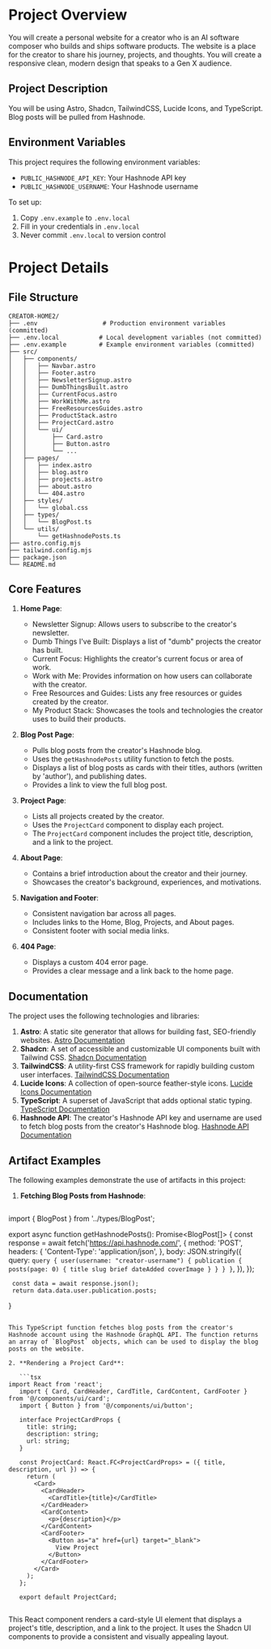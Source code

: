 # Project Overview
You will create a personal website for a creator who is an AI software composer who builds and ships software products. The website is a place for the creator to share his journey, projects, and thoughts. You will create a responsive clean, modern design that speaks to a Gen X audience.

## Project Description
You will be using Astro, Shadcn, TailwindCSS, Lucide Icons, and TypeScript. Blog posts will be pulled from Hashnode.

## Environment Variables

This project requires the following environment variables:

- `PUBLIC_HASHNODE_API_KEY`: Your Hashnode API key
- `PUBLIC_HASHNODE_USERNAME`: Your Hashnode username

To set up:

1. Copy `.env.example` to `.env.local`
2. Fill in your credentials in `.env.local`
3. Never commit `.env.local` to version control

# Project Details

## File Structure
```
CREATOR-HOME2/
├── .env                  # Production environment variables (committed)
├── .env.local           # Local development variables (not committed)
├── .env.example         # Example environment variables (committed)
├── src/
│   ├── components/
│   │   ├── Navbar.astro
│   │   ├── Footer.astro
│   │   ├── NewsletterSignup.astro
│   │   ├── DumbThingsBuilt.astro
│   │   ├── CurrentFocus.astro
│   │   ├── WorkWithMe.astro
│   │   ├── FreeResourcesGuides.astro
│   │   ├── ProductStack.astro
│   │   ├── ProjectCard.astro
│   │   └── ui/
│   │       ├── Card.astro
│   │       ├── Button.astro
│   │       └── ...
│   ├── pages/
│   │   ├── index.astro
│   │   ├── blog.astro
│   │   ├── projects.astro
│   │   ├── about.astro
│   │   └── 404.astro
│   ├── styles/
│   │   └── global.css
│   ├── types/
│   │   └── BlogPost.ts
│   └── utils/
│       └── getHashnodePosts.ts
├── astro.config.mjs
├── tailwind.config.mjs
├── package.json
└── README.md
```

## Core Features

1. **Home Page**:
   - Newsletter Signup: Allows users to subscribe to the creator's newsletter.
   - Dumb Things I've Built: Displays a list of "dumb" projects the creator has built.
   - Current Focus: Highlights the creator's current focus or area of work.
   - Work with Me: Provides information on how users can collaborate with the creator.
   - Free Resources and Guides: Lists any free resources or guides created by the creator.
   - My Product Stack: Showcases the tools and technologies the creator uses to build their products.

2. **Blog Post Page**: 
   - Pulls blog posts from the creator's Hashnode blog.
   - Uses the `getHashnodePosts` utility function to fetch the posts.
   - Displays a list of blog posts as cards with their titles, authors (written by 'author'), and publishing dates.
   - Provides a link to view the full blog post.

3. **Project Page**:
   - Lists all projects created by the creator.
   - Uses the `ProjectCard` component to display each project.
   - The `ProjectCard` component includes the project title, description, and a link to the project.

4. **About Page**:
   - Contains a brief introduction about the creator and their journey.
   - Showcases the creator's background, experiences, and motivations.

5. **Navigation and Footer**:
   - Consistent navigation bar across all pages.
   - Includes links to the Home, Blog, Projects, and About pages.
   - Consistent footer with social media links.

6. **404 Page**:
   - Displays a custom 404 error page.
   - Provides a clear message and a link back to the home page.

## Documentation
The project uses the following technologies and libraries:

1. **Astro**: A static site generator that allows for building fast, SEO-friendly websites. [Astro Documentation](https://docs.astro.build/en/)
2. **Shadcn**: A set of accessible and customizable UI components built with Tailwind CSS. [Shadcn Documentation](https://ui.shadcn.com/docs)
3. **TailwindCSS**: A utility-first CSS framework for rapidly building custom user interfaces. [TailwindCSS Documentation](https://tailwindcss.com/docs)
4. **Lucide Icons**: A collection of open-source feather-style icons. [Lucide Icons Documentation](https://lucide.dev/icons/)
5. **TypeScript**: A superset of JavaScript that adds optional static typing. [TypeScript Documentation](https://www.typescriptlang.org/docs/)
6. **Hashnode API**: The creator's Hashnode API key and username are used to fetch blog posts from the creator's Hashnode blog. [Hashnode API Documentation](https://apidocs.hashnode.com/)

## Artifact Examples
The following examples demonstrate the use of artifacts in this project:

1. **Fetching Blog Posts from Hashnode**:
   
   ```typescript
import { BlogPost } from '../types/BlogPost';

   export async function getHashnodePosts(): Promise<BlogPost[]> {
     const response = await fetch('https://api.hashnode.com/', {
       method: 'POST',
       headers: {
         'Content-Type': 'application/json',
       },
       body: JSON.stringify({
         query: `
           query {
             user(username: "creator-username") {
               publication {
                 posts(page: 0) {
                   title
                   slug
                   brief
                   dateAdded
                   coverImage
                 }
               }
             }
           }
         `,
       }),
     });

     const data = await response.json();
     return data.data.user.publication.posts;
   }
   
```

This TypeScript function fetches blog posts from the creator's Hashnode account using the Hashnode GraphQL API. The function returns an array of `BlogPost` objects, which can be used to display the blog posts on the website.

2. **Rendering a Project Card**:
   
   ```tsx
import React from 'react';
   import { Card, CardHeader, CardTitle, CardContent, CardFooter } from '@/components/ui/card';
   import { Button } from '@/components/ui/button';

   interface ProjectCardProps {
     title: string;
     description: string;
     url: string;
   }

   const ProjectCard: React.FC<ProjectCardProps> = ({ title, description, url }) => {
     return (
       <Card>
         <CardHeader>
           <CardTitle>{title}</CardTitle>
         </CardHeader>
         <CardContent>
           <p>{description}</p>
         </CardContent>
         <CardFooter>
           <Button as="a" href={url} target="_blank">
             View Project
           </Button>
         </CardFooter>
       </Card>
     );
   };

   export default ProjectCard;
   
```

This React component renders a card-style UI element that displays a project's title, description, and a link to the project. It uses the Shadcn UI components to provide a consistent and visually appealing layout.